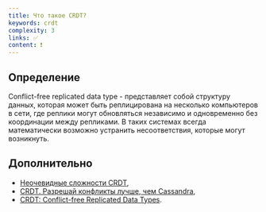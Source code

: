```yaml
---
title: Что такое CRDT?
keywords: crdt
complexity: 3
links: ✅
content: ❗
---
```


## Определение 

Conflict-free replicated data type - представляет собой структуру данных, которая может быть реплицирована на несколько компьютеров в сети, где реплики могут обновляться независимо и одновременно без координации между репликами. В таких системах всегда математически возможно устранить несоответствия, которые могут возникнуть.

## Дополнительно
- [Неочевидные сложности CRDT](https://habr.com/ru/company/jugru/blog/556674/),
- [CRDT. Разрешай конфликты лучше, чем Cassandra](https://www.youtube.com/watch?utm_source=pocket_mylist&v=r5G2iWZguo4),
- [CRDT: Conflict-free Replicated Data Types](https://habr.com/ru/post/418897/).